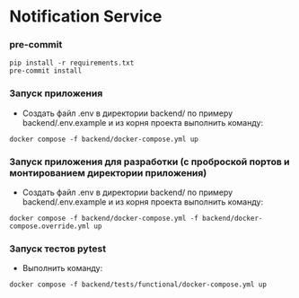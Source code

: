 # Notification Service

### pre-commit
```
pip install -r requirements.txt
pre-commit install
```

### Запуск приложения
- Создать файл .env в директории backend/ по примеру backend/.env.example и из корня проекта выполнить команду:
```
docker compose -f backend/docker-compose.yml up
```

### Запуск приложения для разработки (с проброской портов и монтированием директории приложения)
- Создать файл .env в директории backend/ по примеру backend/.env.example и из корня проекта выполнить команду:
```
docker compose -f backend/docker-compose.yml -f backend/docker-compose.override.yml up
```

### Запуск тестов pytest
- Выполнить команду:
```
docker compose -f backend/tests/functional/docker-compose.yml up
```
